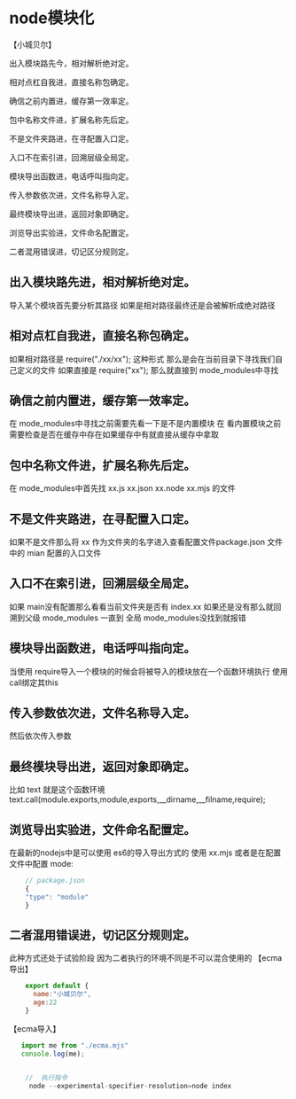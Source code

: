 # node模块化

【小城贝尔】

出入模块路先今，相对解析绝对定。

相对点杠自我进，直接名称包确定。

确信之前内置进，缓存第一效率定。

包中名称文件进，扩展名称先后定。

不是文件夹路进，在寻配置入口定。

入口不在索引进，回溯层级全局定。

模块导出函数进，电话呼叫指向定。

传入参数依次进，文件名称导入定。

最终模块导出进，返回对象即确定。

浏览导出实验进，文件命名配置定。

二者混用错误进，切记区分规则定。

## 出入模块路先进，相对解析绝对定。
   导入某个模块首先要分析其路径 
   如果是相对路径最终还是会被解析成绝对路径
## 相对点杠自我进，直接名称包确定。
   如果相对路径是 require("./xx/xx"); 这种形式 那么是会在当前目录下寻找我们自己定义的文件
   如果直接是 require("xx"); 那么就直接到 mode_modules中寻找
## 确信之前内置进，缓存第一效率定。
   在  mode_modules中寻找之前需要先看一下是不是内置模块
   在 看内置模块之前需要检查是否在缓存中存在如果缓存中有就直接从缓存中拿取
## 包中名称文件进，扩展名称先后定。
   在 mode_modules中首先找 xx.js xx.json xx.node xx.mjs 的文件
## 不是文件夹路进，在寻配置入口定。
   如果不是文件那么将 xx 作为文件夹的名字进入查看配置文件package.json 文件
   中的 mian 配置的入口文件 
## 入口不在索引进，回溯层级全局定。
  如果 main没有配置那么看看当前文件夹是否有 index.xx 
  如果还是没有那么就回溯到父级 mode_modules 一直到
  全局 mode_modules没找到就报错 
## 模块导出函数进，电话呼叫指向定。
   当使用 require导入一个模块的时候会将被导入的模块放在一个函数环境执行
   使用call绑定其this
## 传入参数依次进，文件名称导入定。
   然后依次传入参数 
## 最终模块导出进，返回对象即确定。
   比如 text 就是这个函数环境
   text.call(module.exports,module,exports,__dirname,__filname,require);
## 浏览导出实验进，文件命名配置定。
   在最新的nodejs中是可以使用 es6的导入导出方式的
   使用 xx.mjs 或者是在配置文件中配置 mode:
```js
    // package.json
    {
    "type": "module"
    }
```
## 二者混用错误进，切记区分规则定。
   此种方式还处于试验阶段 因为二者执行的环境不同是不可以混合使用的
  【ecma导出】
```js
    export default {
      name:"小城贝尔",
      age:22
    }
```
  【ecma导入】
```js
   import me from "./ecma.mjs"
   console.log(me);
```
```js

```
```js
    //  执行指令
     node --experimental-specifier-resolution=node index 
```